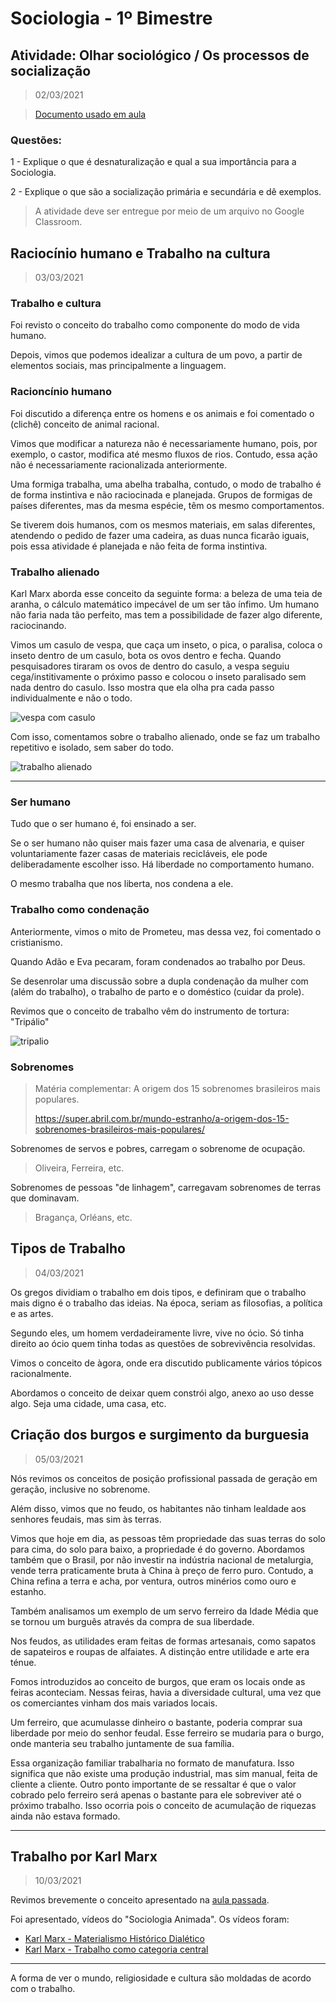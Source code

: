 # Sociologia - 1º Bimestre

## Atividade: Olhar sociológico / Os processos de socialização
> 02/03/2021

> [Documento usado em aula](./classroom.pdf)

### Questões:

1 - Explique o que é desnaturalização e qual a sua importância para a Sociologia.

2 - Explique o que são a socialização primária e secundária e dê exemplos.

> A atividade deve ser entregue por meio de um arquivo no Google Classroom.

## Raciocínio humano e Trabalho na cultura
> 03/03/2021

### Trabalho e cultura

Foi revisto o conceito do trabalho como componente do modo de vida humano.

Depois, vimos que podemos idealizar a cultura de um povo, a partir de elementos sociais, mas principalmente a linguagem.

### Racioncínio humano

Foi discutido a diferença entre os homens e os animais e foi comentado o (clichê) conceito de animal racional.

Vimos que modificar a natureza não é necessariamente humano, pois, por exemplo, o castor, modifica até mesmo fluxos de rios. Contudo, essa ação não é necessariamente racionalizada anteriormente.

Uma formiga trabalha, uma abelha trabalha, contudo, o modo de trabalho é de forma instintiva e não raciocinada e planejada. Grupos de formigas de países diferentes, mas da mesma espécie, têm os mesmo comportamentos.

Se tiverem dois humanos, com os mesmos materiais, em salas diferentes, atendendo o pedido de fazer uma cadeira, as duas nunca ficarão iguais, pois essa atividade é planejada e não feita de forma instintiva.

### Trabalho alienado

Karl Marx aborda esse conceito da seguinte forma: a beleza de uma teia de aranha, o cálculo matemático impecável de um ser tão ínfimo. Um humano não faria nada tão perfeito, mas tem a possibilidade de fazer algo diferente, raciocinando.

Vimos um casulo de vespa, que caça um inseto, o pica, o paralisa, coloca o inseto dentro de um casulo, bota os ovos dentro e fecha. Quando pesquisadores tiraram os ovos de dentro do casulo, a vespa seguiu cega/institivamente o próximo passo e colocou o inseto paralisado sem nada dentro do casulo.
Isso mostra que ela olha pra cada passo individualmente e não o todo.

![vespa com casulo](./vespas_no_beiral.jpg)

Com isso, comentamos sobre o trabalho alienado, onde se faz um trabalho repetitivo e isolado, sem saber do todo.

![trabalho alienado](./charge_trabalho_operario.jpg)

---

### Ser humano

Tudo que o ser humano é, foi ensinado a ser.

Se o ser humano não quiser mais fazer uma casa de alvenaria, e quiser voluntariamente fazer casas de materiais recicláveis, ele pode deliberadamente escolher isso. Há liberdade no comportamento humano.

O mesmo trabalha que nos liberta, nos condena a ele.

### Trabalho como condenação

Anteriormente, vimos o mito de Prometeu, mas dessa vez, foi comentado o cristianismo.

Quando Adão e Eva pecaram, foram condenados ao trabalho por Deus.

Se desenrolar uma discussão sobre a dupla condenação da mulher com (além do trabalho), o trabalho de parto e o doméstico (cuidar da prole).

Revimos que o conceito de trabalho vêm do instrumento de tortura: "Tripálio"

![tripalio](./tripalium.jpg)

### Sobrenomes

> Matéria complementar: A origem dos 15 sobrenomes brasileiros mais populares.
>
> https://super.abril.com.br/mundo-estranho/a-origem-dos-15-sobrenomes-brasileiros-mais-populares/

Sobrenomes de servos e pobres, carregam o sobrenome de ocupação.
> Oliveira, Ferreira, etc.

Sobrenomes de pessoas "de linhagem", carregavam sobrenomes de terras que dominavam.
> Bragança, Orléans, etc.

## Tipos de Trabalho
> 04/03/2021

Os gregos dividiam o trabalho em dois tipos, e definiram que o trabalho mais digno é o trabalho das ideias. Na época, seriam as filosofias, a política e as artes.

Segundo eles, um homem verdadeiramente livre, vive no ócio. Só tinha direito ao ócio quem tinha todas as questões de sobrevivência resolvidas.

Vimos o conceito de àgora, onde era discutido publicamente vários tópicos racionalmente.

Abordamos o conceito de deixar quem constrói algo, anexo ao uso desse algo. Seja uma cidade, uma casa, etc.

## Criação dos burgos e surgimento da burguesia
> 05/03/2021

Nós revimos os conceitos de posição profissional passada de geração em geração, inclusive no sobrenome.

Além disso, vimos que no feudo, os habitantes não tinham lealdade aos senhores feudais, mas sim às terras.

Vimos que hoje em dia, as pessoas têm propriedade das suas terras do solo para cima, do solo para baixo, a propriedade é do governo. Abordamos também que o Brasil, por não investir na indústria nacional de metalurgia, vende terra praticamente bruta à China à preço de ferro puro. Contudo, a China refina a terra e acha, por ventura, outros minérios como ouro e estanho.

Também analisamos um exemplo de um servo ferreiro da Idade Média que se tornou um burguês através da compra de sua liberdade.

Nos feudos, as utilidades eram feitas de formas artesanais, como sapatos de sapateiros e roupas de alfaiates. A distinção entre utilidade e arte era ténue.

Fomos introduzidos ao conceito de burgos, que eram os locais onde as feiras aconteciam. Nessas feiras, havia a diversidade cultural, uma vez que os comerciantes vinham dos mais variados locais.

Um ferreiro, que acumulasse dinheiro o bastante, poderia comprar sua liberdade por meio do senhor feudal. Esse ferreiro se mudaria para o burgo, onde manteria seu trabalho juntamente de sua família.

Essa organização familiar trabalharia no formato de manufatura. Isso significa que não existe uma produção industrial, mas sim manual, feita de cliente a cliente. Outro ponto importante de se ressaltar é que o valor cobrado pelo ferreiro será apenas o bastante para ele sobreviver até o próximo trabalho. Isso ocorria pois o conceito de acumulação de riquezas ainda não estava formado.

---
## Trabalho por Karl Marx
> 10/03/2021

Revimos brevemente o conceito apresentado na [aula passada](##-Criação-dos-burgos-e-surgimento-da-burguesia).

Foi apresentado, vídeos do "Sociologia Animada". Os vídeos foram:
- [Karl Marx - Materialismo Histórico Dialético](https://youtu.be/pGUhM-i3PK0)
- [Karl Marx - Trabalho como categoria central](https://youtu.be/AvuC8ELkFcA)

---

A forma de ver o mundo, religiosidade e cultura são moldadas de acordo com o trabalho.
